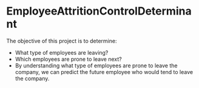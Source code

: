 # EmployeeAttritionControlDeterminant

The objective of this project is to determine:
- What type of employees are leaving? 
- Which employees are prone to leave next? 
- By understanding what  type of employees are prone to leave the company, we can predict the future employee who would tend to leave the company.
